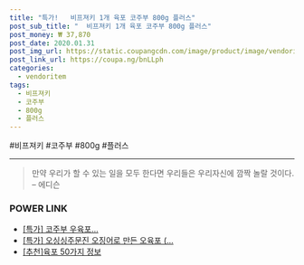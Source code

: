 ```yaml
--- 
title: "특가!   비프져키 1개 육포 코주부 800g 플러스" 
post_sub_title: "  비프져키 1개 육포 코주부 800g 플러스" 
post_money: ₩ 37,870 
post_date: 2020.01.31 
post_img_url: https://static.coupangcdn.com/image/product/image/vendoritem/2018/07/24/3216547871/7aeb56c9-ceb1-42da-9aeb-18e3881ebcc9.jpg 
post_link_url: https://coupa.ng/bnLLph 
categories: 
  - vendoritem 
tags: 
  - 비프져키 
  - 코주부 
  - 800g 
  - 플러스 
--- 
```

  #비프져키 #코주부 #800g #플러스 
<hr> 

> 만약 우리가 할 수 있는 일을 모두 한다면 우리들은 우리자신에 깜짝 놀랄 것이다. – 에디슨 


### POWER LINK

* <a href="https://blog.naver.com/santokki14/221791890891" target="_blank">[특가] 코주부 우육포...</a>
* <a href="https://blog.naver.com/an0733/221792009351" target="_blank">[특가] 오싱싱주문진 오징어로 만든 오육포 (...</a>
* <a href="https://blog.naver.com/fasyy4321/221791693218" target="_blank">[추천]육포 50가지 정보</a>
